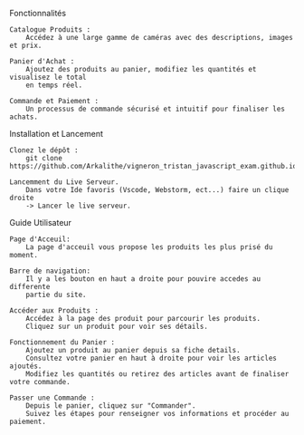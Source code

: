 Fonctionnalités

    Catalogue Produits :
        Accédez à une large gamme de caméras avec des descriptions, images et prix.
    
    Panier d'Achat : 
        Ajoutez des produits au panier, modifiez les quantités et visualisez le total
        en temps réel.
   
    Commande et Paiement :
        Un processus de commande sécurisé et intuitif pour finaliser les achats.


Installation et Lancement

    Clonez le dépôt :
        git clone https://github.com/Arkalithe/vigneron_tristan_javascript_exam.github.io

    Lancemment du Live Serveur.
        Dans votre Ide favoris (Vscode, Webstorm, ect...) faire un clique droite
        -> Lancer le live serveur.

Guide Utilisateur
    
    Page d'Acceuil: 
        La page d'acceuil vous propose les produits les plus prisé du moment.

    Barre de navigation:
        Il y a les bouton en haut a droite pour pouvire accedes au differente 
        partie du site.
        
    Accéder aux Produits :
        Accédez à la page des produit pour parcourir les produits.
        Cliquez sur un produit pour voir ses détails.

    Fonctionnement du Panier :
        Ajoutez un produit au panier depuis sa fiche details.
        Consultez votre panier en haut à droite pour voir les articles ajoutés.
        Modifiez les quantités ou retirez des articles avant de finaliser votre commande.

    Passer une Commande :
        Depuis le panier, cliquez sur "Commander".
        Suivez les étapes pour renseigner vos informations et procéder au paiement.